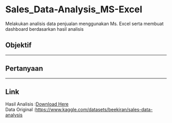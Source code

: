 # Sales_Data-Analysis_MS-Excel
Melakukan analisis data penjualan menggunakan Ms. Excel serta membuat dashboard berdasarkan hasil analisis

## Objektif
-----

## Pertanyaan
-----

## Link
Hasil Analisis  :[Download Here ](https://drive.google.com/file/d/19J2Hc9lHS_qOoCVwSRurA7Z_9EOzb5rz/view?usp=sharing)  
Data Original   :https://www.kaggle.com/datasets/beekiran/sales-data-analysis
